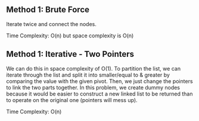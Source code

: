 ## Method 1: Brute Force

Iterate twice and connect the nodes.

Time Complexity: O(n) but space complexity is O(n)

## Method 1: Iterative - Two Pointers

We can do this in space complexity of O(1). To partition the list, we can iterate through the list and split it into smaller/equal to & greater by comparing the value with the given pivot. Then, we just change the pointers to link the two parts together. In this problem, we create dummy nodes because it would be easier to construct a new linked list to be returned than to operate on the original one (pointers will mess up). </br>

Time Complexity: O(n)
